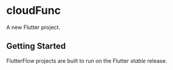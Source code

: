 # cloudFunc

A new Flutter project.

## Getting Started

FlutterFlow projects are built to run on the Flutter _stable_ release.
